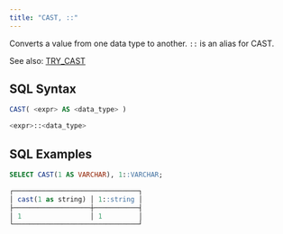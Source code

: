 ```yaml
---
title: "CAST, ::"
---
```


Converts a value from one data type to another. `::` is an alias for CAST.

See also: [TRY_CAST](try-cast)

## SQL Syntax

```sql
CAST( <expr> AS <data_type> )

<expr>::<data_type>
```

## SQL Examples

```sql
SELECT CAST(1 AS VARCHAR), 1::VARCHAR;

┌───────────────────────────────┐
│ cast(1 as string) │ 1::string │
├───────────────────┼───────────┤
│ 1                 │ 1         │
└───────────────────────────────┘
```